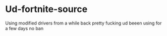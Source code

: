 # Ud-fortnite-source
Using modified drivers from a while back pretty fucking ud beeen using for a few days no ban
